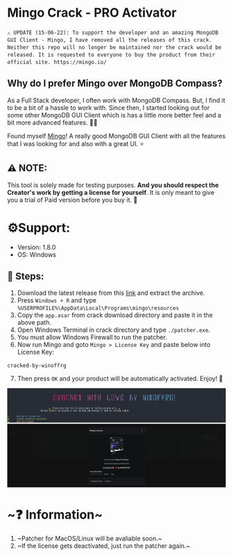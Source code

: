 # Mingo Crack - PRO Activator

`
⚠️ UPDATE (15-06-22): To support the developer and an amazing MongoDB GUI Client - Mingo, I have removed all the releases of this crack. Neither this repo will no longer be maintained nor the crack would be released. It is requested to everyone to buy the product from their official site. https://mingo.io/
`

## Why do I prefer Mingo over MongoDB Compass?
As a Full Stack developer, I often work with MongoDB Compass. But, I find it to be a bit of a hassle to work with. Since then, I started looking out for some other MongoDB GUI Client which is has a little more better feel and a bit more advanced features. 🤷‍♂️

Found myself [Mingo](https://mingo.io)! A really good MongoDB GUI Client with all the features that I was looking for and also with a great UI. ⭐

## ⚠️ NOTE:
This tool is solely made for testing purposes. **And you should respect the Creator's work by getting a license for yourself**. It is only meant to give you a trial of Paid version before you buy it. 🙂

# ⚙️Support:
- Version: 1.8.0
- OS: Windows

## 📑 Steps: 
1. Download the latest release from this [link](https://github.com/WINOFFRG/mingo-crack/releases/) and extract the archive.
2. Press `Windows + R` and type `%USERPROFILE%\AppData\Local\Programs\mingo\resources`
3. Copy the `app.asar` from crack download directory and paste it in the above path.
4. Open Windows Terminal in crack directory and type `./patcher.exe`.
5. You must allow Windows Firewall to run the patcher.
6. Now run Mingo and goto `Mingo > License Key` and paste below into License Key:
```
cracked-by-winoffrg
```
7. Then press `OK` and your product will be automatically activated. Enjoy! 🎉

![Preview Image](assets/1.png)
![Product Activated](assets/2.png)

# ~❓ Information~
1. ~Patcher for MacOS/Linux will be avaliable soon.~
2. ~If the license gets deactivated, just run the patcher again.~
